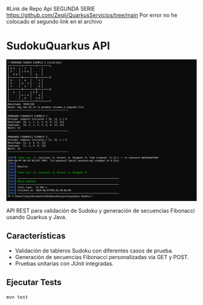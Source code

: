 #Link de Repo Api SEGUNDA SERIE
https://github.com/Zeqii/QuarkusServicios/tree/main
Por error no he colocado el segundo link en el archivo

# SudokuQuarkus API
![Resultados de Tests](Captura%20de%20pantalla%202025-06-07%20082559.png)

API REST para validación de Sudoku y generación de secuencias Fibonacci usando Quarkus y Java.

## Características

- Validación de tableros Sudoku con diferentes casos de prueba.
- Generación de secuencias Fibonacci personalizadas vía GET y POST.
- Pruebas unitarias con JUnit integradas.

## Ejecutar Tests

```bash
mvn test
